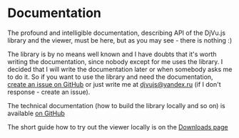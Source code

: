 # Documentation

The profound and intelligible documentation, describing API of the DjVu.js library and the viewer, must be here, 
but as you may see - there is nothing :)

The library is by no means well known and I have doubts that it's worth writing the documentation, since nobody except for me uses the library. 
I decided that I will write the documentation later or when somebody asks me to do it. So if you want to use the library and need the documentation, [create
an issue on GitHub](https://github.com/RussCoder/djvujs/issues) or just write me at djvujs@yandex.ru (if I don't response - create an issue).

The technical documentation (how to build the library locally and so on) is available [on GitHub](https://github.com/RussCoder/djvujs/wiki/DjVu.js-Documentation)

The short guide how to try out the viewer locally is on the [Downloads page](downloads)